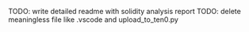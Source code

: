 TODO: write detailed readme with solidity analysis report 
TODO: delete meaningless file  like .vscode and upload_to_ten0.py